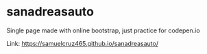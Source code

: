 # sanadreasauto
Single page made with online bootstrap, just practice for codepen.io

Link: https://samuelcruz465.github.io/sanadreasauto/

